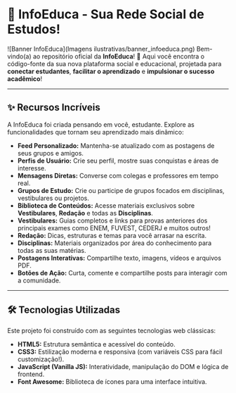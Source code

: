 # 🚀 InfoEduca - Sua Rede Social de Estudos!

![Banner InfoEduca](Imagens ilustrativas/banner_infoeduca.png) Bem-vindo(a) ao repositório oficial da **InfoEduca**! 🎉
Aqui você encontra o código-fonte da sua nova plataforma social e educacional, projetada para **conectar estudantes**, **facilitar o aprendizado** e **impulsionar o sucesso acadêmico**!

---

## ✨ Recursos Incríveis

A InfoEduca foi criada pensando em você, estudante. Explore as funcionalidades que tornam seu aprendizado mais dinâmico:

* **Feed Personalizado:** Mantenha-se atualizado com as postagens de seus grupos e amigos.
* **Perfis de Usuário:** Crie seu perfil, mostre suas conquistas e áreas de interesse.
* **Mensagens Diretas:** Converse com colegas e professores em tempo real.
* **Grupos de Estudo:** Crie ou participe de grupos focados em disciplinas, vestibulares ou projetos.
* **Biblioteca de Conteúdos:** Acesse materiais exclusivos sobre **Vestibulares**, **Redação** e todas as **Disciplinas**.
* **Vestibulares:** Guias completos e links para provas anteriores dos principais exames como ENEM, FUVEST, CEDERJ e muitos outros!
* **Redação:** Dicas, estruturas e temas para você arrasar na escrita.
* **Disciplinas:** Materiais organizados por área do conhecimento para todas as suas matérias.
* **Postagens Interativas:** Compartilhe texto, imagens, vídeos e arquivos PDF.
* **Botões de Ação:** Curta, comente e compartilhe posts para interagir com a comunidade.

---

## 🛠️ Tecnologias Utilizadas

Este projeto foi construído com as seguintes tecnologias web clássicas:

* **HTML5:** Estrutura semântica e acessível do conteúdo.
* **CSS3:** Estilização moderna e responsiva (com variáveis CSS para fácil customização!).
* **JavaScript (Vanilla JS):** Interatividade, manipulação do DOM e lógica de frontend.
* **Font Awesome:** Biblioteca de ícones para uma interface intuitiva.

